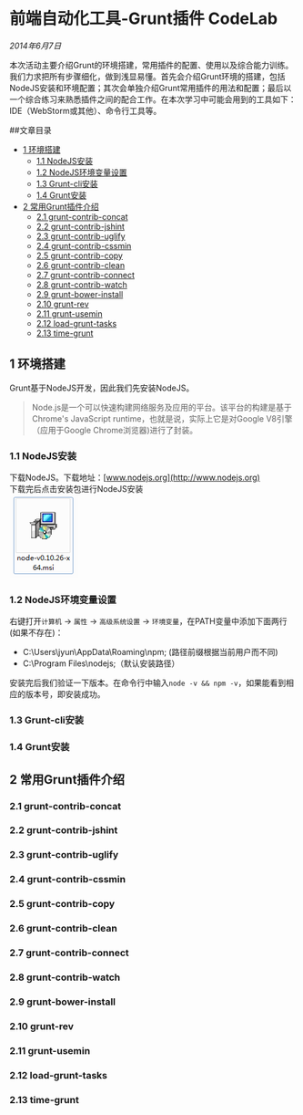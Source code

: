 # 前端自动化工具-Grunt插件 CodeLab

*2014年6月7日*

本次活动主要介绍Grunt的环境搭建，常用插件的配置、使用以及综合能力训练。我们力求把所有步骤细化，做到浅显易懂。首先会介绍Grunt环境的搭建，包括NodeJS安装和环境配置；其次会单独介绍Grunt常用插件的用法和配置；最后以一个综合练习来熟悉插件之间的配合工作。在本次学习中可能会用到的工具如下：IDE（WebStorm或其他）、命令行工具等。

##文章目录
- [1 环境搭建](#user-content-1-环境搭建)
    - [1.1 NodeJS安装](#user-content-11-nodejs安装)
    - [1.2 NodeJS环境变量设置](#user-content-12-nodejs环境变量设置)
    - [1.3 Grunt-cli安装](#user-content-13-grunt-cli安装)
    - [1.4 Grunt安装](#user-content-14-grunt安装)
- [2 常用Grunt插件介绍](#user-content-2-常用grunt插件介绍)
    - [2.1 grunt-contrib-concat](#user-content-21-grunt-contrib-concat)
    - [2.2 grunt-contrib-jshint](#user-content-22-grunt-contrib-jshint)
    - [2.3 grunt-contrib-uglify](#user-content-23-grunt-contrib-uglify)
    - [2.4 grunt-contrib-cssmin](#user-contnet-24-grunt-contrib-cssmin)
    - [2.5 grunt-contrib-copy](#user-content-25-grunt-contrib-copy)
    - [2.6 grunt-contrib-clean](#user-content-26-grunt-contrib-clean)
    - [2.7 grunt-contrib-connect](#user-content-27-grunt-contrib-connect)
    - [2.8 grunt-contrib-watch](#user-content-28-grunt-contrib-watch)
    - [2.9 grunt-bower-install](#user-content-29-grunt-bower-install)
    - [2.10 grunt-rev](#user-content-210-grunt-rev)
    - [2.11 grunt-usemin](#user-content-211-grunt-usemin)
    - [2.12 load-grunt-tasks](#user-content-212-load-grunt-tasks)
    - [2.13 time-grunt](#user-content-213-time-grunt)


## 1 环境搭建

Grunt基于NodeJS开发，因此我们先安装NodeJS。
> Node.js是一个可以快速构建网络服务及应用的平台。该平台的构建是基于Chrome's JavaScript runtime，也就是说，实际上它是对Google V8引擎（应用于Google Chrome浏览器)进行了封装。

### 1.1 NodeJS安装

下载NodeJS。下载地址：[www.nodejs.org](http://www.nodejs.org)  
下载完后点击安装包进行NodeJS安装  
![nodejs install package](images/nodejs-install-package.png)

### 1.2 NodeJS环境变量设置

右键打开`计算机` -> `属性` -> `高级系统设置` -> `环境变量`，在PATH变量中添加下面两行(如果不存在)：
* C:\Users\jyun\AppData\Roaming\npm; (路径前缀根据当前用户而不同)
* C:\Program Files\nodejs;（默认安装路径）

安装完后我们验证一下版本。在命令行中输入`node -v && npm -v`，如果能看到相应的版本号，即安装成功。

### 1.3 Grunt-cli安装

### 1.4 Grunt安装

## 2 常用Grunt插件介绍

### 2.1 grunt-contrib-concat

### 2.2 grunt-contrib-jshint

### 2.3 grunt-contrib-uglify

### 2.4 grunt-contrib-cssmin

### 2.5 grunt-contrib-copy

### 2.6 grunt-contrib-clean

### 2.7 grunt-contrib-connect

### 2.8 grunt-contrib-watch

### 2.9 grunt-bower-install

### 2.10 grunt-rev

### 2.11 grunt-usemin

### 2.12 load-grunt-tasks

### 2.13 time-grunt
